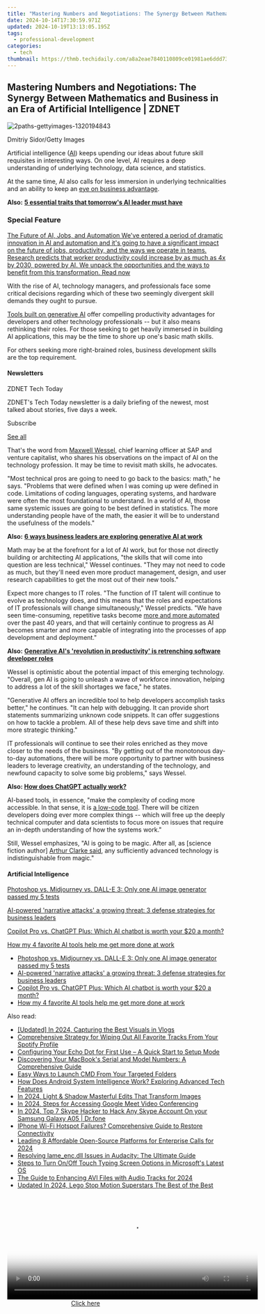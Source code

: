 ```yaml
---
title: "Mastering Numbers and Negotiations: The Synergy Between Mathematics and Business in an Era of Artificial Intelligence | ZDNET"
date: 2024-10-14T17:30:59.971Z
updated: 2024-10-19T13:13:05.195Z
tags:
  - professional-development
categories:
  - tech
thumbnail: https://thmb.techidaily.com/a8a2eae7840110809ce01981ae6ddd7381e7680b0d93e29805eecd4b92108f79.jpg
---
```


## Mastering Numbers and Negotiations: The Synergy Between Mathematics and Business in an Era of Artificial Intelligence | ZDNET

![2paths-gettyimages-1320194843](https://www.zdnet.com/a/img/resize/500a9d2fd44402d0e3411cb1f3a580edc66f5b4f/2023/09/26/3c2c8202-701f-403f-b22d-8d1df03a9b9d/2paths-gettyimages-1320194843.jpg?auto=webp&width=1280)

Dmitriy Sidor/Getty Images

Artificial intelligence ([AI](https://www.zdnet.com/article/what-is-ai-heres-everything-you-need-to-know-about-artificial-intelligence/)) keeps upending our ideas about future skill requisites in interesting ways. On one level, AI requires a deep understanding of underlying technology, data science, and statistics. 

At the same time, AI also calls for less immersion in underlying technicalities and an ability to keep an [eye on business advantage](https://www.zdnet.com/article/why-companies-must-use-ai-to-think-differently-and-not-simply-to-cut-costs/). 

**Also:** [**5 essential traits that tomorrow's AI leader must have**](https://www.zdnet.com/article/5-essential-traits-that-tomorrows-ai-leader-must-have/)

### Special Feature

[The Future of AI, Jobs, and Automation We've entered a period of dramatic innovation in AI and automation and it's going to have a significant impact on the future of jobs, productivity, and the ways we operate in teams. Research predicts that worker productivity could increase by as much as 4x by 2030, powered by AI. We unpack the opportunities and the ways to benefit from this transformation.  Read now](https://www.zdnet.com/collection/the-future-of-ai-jobs-and-automation/)

With the rise of AI, technology managers, and professionals face some critical decisions regarding which of these two seemingly divergent skill demands they ought to pursue.

[Tools built on generative AI](https://www.zdnet.com/article/6-ai-tools-that-can-supercharge-your-everyday-life-and-work/) offer compelling productivity advantages for developers and other technology professionals -- but it also means rethinking their roles. For those seeking to get heavily immersed in building AI applications, this may be the time to shore up one's basic math skills. 

For others seeking more right-brained roles, business development skills are the top requirement. 

#### Newsletters

ZDNET Tech Today

ZDNET's Tech Today newsletter is a daily briefing of the newest, most talked about stories, five days a week.

 Subscribe

[See all](https://www.zdnet.com/newsletters/)

That's the word from [Maxwell Wessel](https://www.linkedin.com/in/maxwellelliot/), chief learning officer at SAP and venture capitalist, who shares his observations on the impact of AI on the technology profession. It may be time to revisit math skills, he advocates. 

"Most technical pros are going to need to go back to the basics: math," he says. "Problems that were defined when I was coming up were defined in code. Limitations of coding languages, operating systems, and hardware were often the most foundational to understand. In a world of AI, those same systemic issues are going to be best defined in statistics. The more understanding people have of the math, the easier it will be to understand the usefulness of the models."

**Also:** [**6 ways business leaders are exploring generative AI at work**](https://www.zdnet.com/article/6-ways-business-leaders-are-exploring-generative-ai-at-work/)

Math may be at the forefront for a lot of AI work, but for those not directly building or architecting AI applications, "the skills that will come into question are less technical," Wessel continues. "They may not need to code as much, but they'll need even more product management, design, and user research capabilities to get the most out of their new tools."

Expect more changes to IT roles. "The function of IT talent will continue to evolve as technology does, and this means that the roles and expectations of IT professionals will change simultaneously," Wessel predicts. "We have seen time-consuming, repetitive tasks become [more and more automated](https://www.zdnet.com/article/ai-has-the-potential-to-automate-40-of-the-average-work-day/) over the past 40 years, and that will certainly continue to progress as AI becomes smarter and more capable of integrating into the processes of app development and deployment."

**Also:** [**Generative AI's 'revolution in productivity' is retrenching software developer roles**](https://www.zdnet.com/article/generative-ais-revolution-in-productivity-are-retrenching-software-developer-roles/)

Wessel is optimistic about the potential impact of this emerging technology. "Overall, gen AI is going to unleash a wave of workforce innovation, helping to address a lot of the skill shortages we face," he states.

"Generative AI offers an incredible tool to help developers accomplish tasks better," he continues. "It can help with debugging. It can provide short statements summarizing unknown code snippets. It can offer suggestions on how to tackle a problem. All of these help devs save time and shift into more strategic thinking."

IT professionals will continue to see their roles enriched as they move closer to the needs of the business. "By getting out of the monotonous day-to-day automations, there will be more opportunity to partner with business leaders to leverage creativity, an understanding of the technology, and newfound capacity to solve some big problems," says Wessel. 

**Also: [How does ChatGPT actually work?](https://www.zdnet.com/article/how-does-chatgpt-work/)**

AI-based tools, in essence, "make the complexity of coding more accessible. In that sense, it is [a low-code tool](https://www.zdnet.com/article/everyone-loves-low-code-development-but-not-all-are-ready-for-it/). There will be citizen developers doing ever more complex things -- which will free up the deeply technical computer and data scientists to focus more on issues that require an in-depth understanding of how the systems work."  
  
Still, Wessel emphasizes, "AI is going to be magic. After all, as \[science fiction author\] [Arthur Clarke said](https://en.wikipedia.org/wiki/Clarke%27s%5Fthree%5Flaws), any sufficiently advanced technology is indistinguishable from magic."

#### Artificial Intelligence

[Photoshop vs. Midjourney vs. DALL-E 3: Only one AI image generator passed my 5 tests](https://www.zdnet.com/article/is-photoshops-new-text-to-image-as-good-as-midjourney-and-dall-e-we-test-it-and-see/ "Photoshop vs. Midjourney vs. DALL-E 3: Only one AI image generator passed my 5 tests")

[AI-powered 'narrative attacks' a growing threat: 3 defense strategies for business leaders](https://www.zdnet.com/article/ai-powered-narrative-attacks-a-growing-threat-3-defense-strategies-for-business-leaders/ "AI-powered 'narrative attacks' a growing threat: 3 defense strategies for business leaders")

[Copilot Pro vs. ChatGPT Plus: Which AI chatbot is worth your $20 a month?](https://www.zdnet.com/article/copilot-pro-vs-chatgpt-plus-which-is-ai-chatbot-is-worth-your-20-a-month/ "Copilot Pro vs. ChatGPT Plus: Which AI chatbot is worth your $20 a month?")

[How my 4 favorite AI tools help me get more done at work](https://www.zdnet.com/article/how-my-4-favorite-ai-tools-help-me-get-more-done-at-work/ "How my 4 favorite AI tools help me get more done at work")

* [Photoshop vs. Midjourney vs. DALL-E 3: Only one AI image generator passed my 5 tests](https://www.zdnet.com/article/is-photoshops-new-text-to-image-as-good-as-midjourney-and-dall-e-we-test-it-and-see/ "Photoshop vs. Midjourney vs. DALL-E 3: Only one AI image generator passed my 5 tests")
* [AI-powered 'narrative attacks' a growing threat: 3 defense strategies for business leaders](https://www.zdnet.com/article/ai-powered-narrative-attacks-a-growing-threat-3-defense-strategies-for-business-leaders/ "AI-powered 'narrative attacks' a growing threat: 3 defense strategies for business leaders")
* [Copilot Pro vs. ChatGPT Plus: Which AI chatbot is worth your $20 a month?](https://www.zdnet.com/article/copilot-pro-vs-chatgpt-plus-which-is-ai-chatbot-is-worth-your-20-a-month/ "Copilot Pro vs. ChatGPT Plus: Which AI chatbot is worth your $20 a month?")
* [How my 4 favorite AI tools help me get more done at work](https://www.zdnet.com/article/how-my-4-favorite-ai-tools-help-me-get-more-done-at-work/ "How my 4 favorite AI tools help me get more done at work")

<ins class="adsbygoogle"
     style="display:block"
     data-ad-format="autorelaxed"
     data-ad-client="ca-pub-7571918770474297"
     data-ad-slot="1223367746"></ins>

<ins class="adsbygoogle"
     style="display:block"
     data-ad-client="ca-pub-7571918770474297"
     data-ad-slot="8358498916"
     data-ad-format="auto"
     data-full-width-responsive="true"></ins>

<span class="atpl-alsoreadstyle">Also read:</span>
<div><ul>
<li><a href="https://youtube-zero.techidaily.com/ed-in-2024-capturing-the-best-visuals-in-vlogs/"><u>[Updated] In 2024, Capturing the Best Visuals in Vlogs</u></a></li>
<li><a href="https://techno-recovery.techidaily.com/comprehensive-strategy-for-wiping-out-all-favorite-tracks-from-your-spotify-profile/"><u>Comprehensive Strategy for Wiping Out All Favorite Tracks From Your Spotify Profile</u></a></li>
<li><a href="https://techno-recovery.techidaily.com/1722872906829-configuring-your-echo-dot-for-first-use-a-quick-start-to-setup-mode/"><u>Configuring Your Echo Dot for First Use – A Quick Start to Setup Mode</u></a></li>
<li><a href="https://techno-recovery.techidaily.com/discovering-your-macbooks-serial-and-model-numbers-a-comprehensive-guide/"><u>Discovering Your MacBook's Serial and Model Numbers: A Comprehensive Guide</u></a></li>
<li><a href="https://techno-recovery.techidaily.com/easy-ways-to-launch-cmd-from-your-targeted-folders/"><u>Easy Ways to Launch CMD From Your Targeted Folders</u></a></li>
<li><a href="https://techno-recovery.techidaily.com/how-does-android-system-intelligence-work-exploring-advanced-tech-features/"><u>How Does Android System Intelligence Work? Exploring Advanced Tech Features</u></a></li>
<li><a href="https://extra-support.techidaily.com/in-2024-light-and-shadow-masterful-edits-that-transform-images/"><u>In 2024, Light & Shadow Masterful Edits That Transform Images</u></a></li>
<li><a href="https://screen-sharing-recording.techidaily.com/in-2024-steps-for-accessing-google-meet-video-conferencing/"><u>In 2024, Steps for Accessing Google Meet Video Conferencing</u></a></li>
<li><a href="https://location-social.techidaily.com/in-2024-top-7-skype-hacker-to-hack-any-skype-account-on-your-samsung-galaxy-a05-drfone-by-drfone-virtual-android/"><u>In 2024, Top 7 Skype Hacker to Hack Any Skype Account On your Samsung Galaxy A05 | Dr.fone</u></a></li>
<li><a href="https://fox-that.techidaily.com/iphone-wi-fi-hotspot-failures-comprehensive-guide-to-restore-connectivity/"><u>IPhone Wi-Fi Hotspot Failures? Comprehensive Guide to Restore Connectivity</u></a></li>
<li><a href="https://screen-mirroring-recording.techidaily.com/leading-8-affordable-open-source-platforms-for-enterprise-calls-for-2024/"><u>Leading 8 Affordable Open-Source Platforms for Enterprise Calls for 2024</u></a></li>
<li><a href="https://techno-recovery.techidaily.com/resolving-lameencdll-issues-in-audacity-the-ultimate-guide/"><u>Resolving lame_enc.dll Issues in Audacity: The Ultimate Guide</u></a></li>
<li><a href="https://techno-recovery.techidaily.com/steps-to-turn-onoff-touch-typing-screen-options-in-microsofts-latest-os/"><u>Steps to Turn On/Off Touch Typing Screen Options in Microsoft's Latest OS</u></a></li>
<li><a href="https://audio-editing.techidaily.com/the-guide-to-enhancing-avi-files-with-audio-tracks-for-2024/"><u>The Guide to Enhancing AVI Files with Audio Tracks for 2024</u></a></li>
<li><a href="https://smart-video-creator.techidaily.com/updated-in-2024-lego-stop-motion-superstars-the-best-of-the-best/"><u>Updated In 2024, Lego Stop Motion Superstars The Best of the Best</u></a></li>
</ul></div>

<!-- affiliate ads begin -->
<span id="1983473">
					<video width="576" height="240" style="cursor:pointer"
           poster="//a.impactradius-go.com/display-clicktoplayimage/1983473.png"
           onclick="if(!this.playClicked){this.play();this.setAttribute('controls',true);this.playClicked=true;}">
	   <source src="//a.impactradius-go.com/display-ad/22993-1983473">
	   <img src="//a.impactradius-go.com/display-clicktoplayimage/1983473.png" style="border: none; height: 100%; width: 100%; object-fit: contain">
	</video>
	<div style="width:360px;text-align:center"><a href="javascript:window.open(decodeURIComponent('https%3A%2F%2Fhomestyler.sjv.io%2Fc%2F5597632%2F1983473%2F22993'), '_blank');void(0);">Click here</a></div>
</span>
<img height="0" width="0" src="https://imp.pxf.io/i/5597632/1983473/22993" style="position:absolute;visibility:hidden;" border="0" />
<!-- affiliate ads end -->

